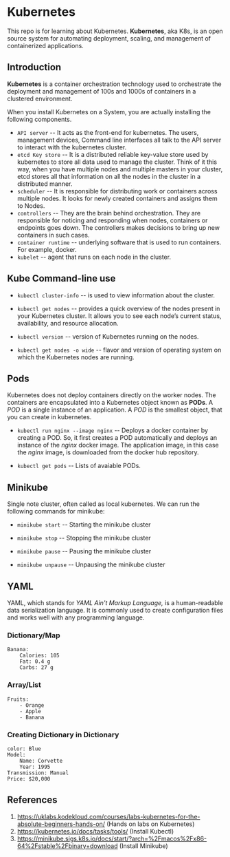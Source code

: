# Kubernetes
This repo is for learning about Kubernetes. **Kubernetes**, aka K8s, is an open source system for automating deployment, scaling, and management of containerized applications.

## Introduction
**Kubernetes** is a container orchestration technology used to orchestrate the deployment and management of 100s and 1000s of containers in a clustered environment.

When you install Kubernetes on a System, you are actually installing the following components.
+ `API server` -- It acts as the front-end for kubernetes. The users, management devices, Command line interfaces all talk to the API server to interact with the kubernetes cluster.
+ `etcd Key store` -- It is a distributed reliable key-value store used by kubernetes to store all data used to manage the cluster. Think of it this way, when you have multiple nodes and multiple masters in your cluster, etcd stores all that information on all the nodes in the cluster in a distributed manner.
+ `scheduler` -- It is responsible for distributing work or containers across multiple nodes. It looks for newly created containers and assigns them to Nodes.
+ `controllers` -- They are the brain behind orchestration. They are responsible for noticing and responding when nodes, containers or endpoints goes down. The controllers makes decisions to bring up new containers in such cases.
+ `container runtime` -- underlying software that is used to run containers. For example, docker.
+ `kubelet` -- agent that runs on each node in the cluster.


## Kube Command-line use
+ `kubectl cluster-info` -- is used to view information about the cluster.
+ `kubectl get nodes` -- provides a quick overview of the nodes present in your Kubernetes cluster. It allows you to see each node’s current status, availability, and resource allocation.

+ `kubectl version` -- version of Kubernetes running on the nodes.

+ `kubectl get nodes -o wide` -- flavor and version of operating system on which the Kubernetes nodes are running.

## Pods
Kubernetes does not deploy containers directly on the worker nodes. The containers are encapsulated into a Kubernetes object known as **PODs**. A *POD* is a single instance of an application. A *POD* is the smallest
object, that you can create in kubernetes.

+ `kubectl run nginx --image nginx` -- Deploys a docker container by creating a POD. So, it first creates a POD automatically and deploys an instance of the *nginx* docker image. The application image, in this case the *nginx* image, is downloaded from the docker hub repository.

+ `kubectl get pods` -- Lists of avaiable PODs.

## Minikube
Single note cluster, often called as local kubernetes. We can run the following commands for minikube:

+ `minikube start` -- Starting the minikube cluster

+ `minikube stop` -- Stopping the minikube cluster

+ `minikube pause` -- Pausing the minikube cluster

+ `minikube unpause` -- Unpausing the minikube cluster

## YAML
YAML, which stands for *YAML Ain't Markup Language,* is a human-readable data serialization language. It is commonly used to create configuration files and works well with any programming language.

### Dictionary/Map
~~~
Banana: 
    Calories: 105
    Fat: 0.4 g
    Carbs: 27 g
~~~

### Array/List
~~~
Fruits:
    - Orange
    - Apple
    - Banana
~~~


### Creating Dictionary in Dictionary
~~~
color: Blue
Model:
    Name: Corvette
    Year: 1995
Transmission: Manual
Price: $20,000
~~~


## References
1. https://uklabs.kodekloud.com/courses/labs-kubernetes-for-the-absolute-beginners-hands-on/ (Hands on labs on Kubernetes)
2. https://kubernetes.io/docs/tasks/tools/ (Install Kubectl)
3. https://minikube.sigs.k8s.io/docs/start/?arch=%2Fmacos%2Fx86-64%2Fstable%2Fbinary+download (Install Minikube)
